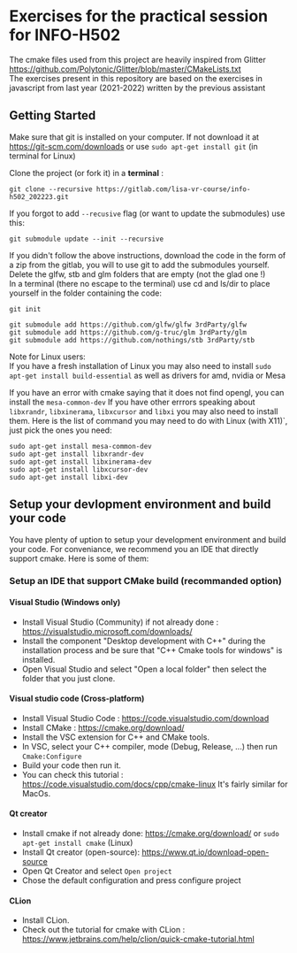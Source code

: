 # Exercises for the practical session for INFO-H502

The cmake files used from this project are heavily inspired from Glitter https://github.com/Polytonic/Glitter/blob/master/CMakeLists.txt   
The exercises present in this repository are based on the exercises in javascript from last year (2021-2022) written by the previous assistant

## Getting Started

Make sure that git is installed on your computer. If not download it at https://git-scm.com/downloads or use `sudo apt-get install git` (in terminal for Linux)

Clone the project (or fork it) in a **terminal** :
```
git clone --recursive https://gitlab.com/lisa-vr-course/info-h502_202223.git 
```
If you forgot to add `--recusive` flag (or want to update the submodules) use this:
```
git submodule update --init --recursive
```

If you didn't follow the above instructions, download the code in the form of a zip from the gitlab, you will to use git to add the submodules yourself.  
Delete the glfw, stb and glm folders that are empty (not the glad one !)  
In a terminal (there no escape to the terminal) use cd and ls/dir to place yourself in the folder containing the code:
```
git init

git submodule add https://github.com/glfw/glfw 3rdParty/glfw
git submodule add https://github.com/g-truc/glm 3rdParty/glm
git submodule add https://github.com/nothings/stb 3rdParty/stb
```

Note for Linux users:  
If you have a fresh installation of Linux you may also need to install `sudo apt-get install build-essential` as well as drivers for amd, nvidia or Mesa

If you have an error with cmake saying that it does not find opengl, you can install the `mesa-common-dev`
If you have other errrors speaking about `libxrandr`, `libxinerama`, `libxcursor` and `libxi` you may also need to install them.
Here is the list of command you may need to do with Linux (with X11)`, just pick the ones you need:

```
sudo apt-get install mesa-common-dev
sudo apt-get install libxrandr-dev
sudo apt-get install libxinerama-dev
sudo apt-get install libxcursor-dev
sudo apt-get install libxi-dev
```


## Setup your devlopment environment and build your code

You have plenty of uption to setup your development environment and build your code.
For conveniance, we recommend you an IDE that directly support cmake. 
Here is some of them:
### Setup an IDE that support CMake build (recommanded option)
#### Visual Studio (Windows only)  
- Install Visual Studio (Community) if not already done : https://visualstudio.microsoft.com/downloads/ 
- Install the component "Desktop development with C++" during the installation process and be sure that "C++ Cmake tools for windows" is installed.
- Open Visual Studio and select "Open a local folder" then select the folder that you just clone.

#### Visual studio code (Cross-platform)
- Install Visual Studio Code : https://code.visualstudio.com/download
- Install CMake : https://cmake.org/download/
- Install the VSC extension for C++ and CMake tools.
- In VSC, select your C++ compiler, mode (Debug, Release, ...) then run ```Cmake:Configure```
- Build your code then run it.
- You can check this tutorial : https://code.visualstudio.com/docs/cpp/cmake-linux
It's fairly similar for MacOs.


#### Qt creator

- Install cmake if not already done: https://cmake.org/download/ or `sudo apt-get install cmake` (Linux)
- Install Qt creator (open-source): https://www.qt.io/download-open-source 
- Open Qt Creator and select `Open project`
- Chose the default configuration and press configure project


#### CLion

- Install CLion.
- Check out the tutorial for cmake with CLion : https://www.jetbrains.com/help/clion/quick-cmake-tutorial.html
